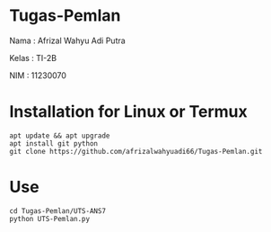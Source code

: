 # Tugas-Pemlan
Nama    : Afrizal Wahyu Adi Putra

Kelas   : TI-2B

NIM     : 11230070

# Installation for Linux or Termux

  ```
  apt update && apt upgrade
  apt install git python
  git clone https://github.com/afrizalwahyuadi66/Tugas-Pemlan.git
  ```

# Use
  
  ```
  cd Tugas-Pemlan/UTS-ANS7
  python UTS-Pemlan.py
  ```
